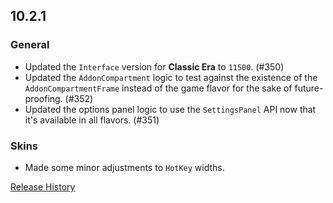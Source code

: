 ## 10.2.1

### General

- Updated the `Interface` version for **Classic Era** to `11500`. (#350)
- Updated the `AddonCompartment` logic to test against the existence of the `AddonCompartmentFrame` instead of the game flavor for the sake of future-proofing. (#352)
- Updated the options panel logic to use the `SettingsPanel` API now that it's available in all flavors. (#351)

### Skins

- Made some minor adjustments to `HotKey` widths.

[Release History](https://github.com/SFX-WoW/Masque/wiki/History)
